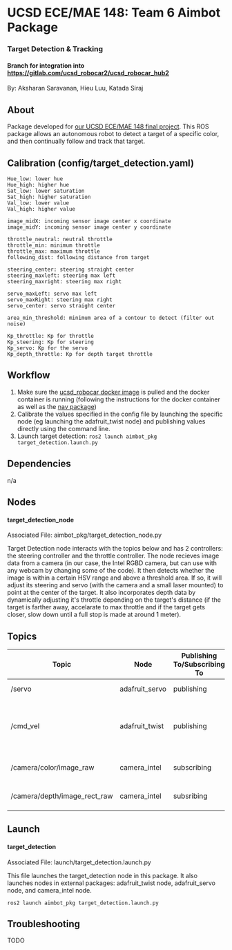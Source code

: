 # UCSD ECE/MAE 148: Team 6 Aimbot Package
### Target Detection & Tracking
#### Branch for integration into https://gitlab.com/ucsd_robocar2/ucsd_robocar_hub2
By: Aksharan Saravanan, Hieu Luu, Katada Siraj

## About

Package developed for [our UCSD ECE/MAE 148 final project](https://guitar.ucsd.edu/maeece148/index.php/2022WinterTeam6). This ROS package allows an autonomous robot to detect a target of a specific color, and then continually follow and track that target.

## Calibration (config/target_detection.yaml)

```
Hue_low: lower hue 
Hue_high: higher hue 
Sat_low: lower saturation 
Sat_high: higher saturation
Val_low: lower value 
Val_high: higher value

image_midX: incoming sensor image center x coordinate
image_midY: incoming sensor image center y coordinate

throttle_neutral: neutral throttle
throttle_min: minimum throttle
throttle_max: maximum throttle
following_dist: following distance from target

steering_center: steering straight center
steering_maxleft: steering max left
steering_maxright: steering max right

servo_maxLeft: servo max left
servo_maxRight: steering max right
servo_center: servo straight center

area_min_threshold: minimum area of a contour to detect (filter out noise)

Kp_throttle: Kp for throttle
Kp_steering: Kp for steering
Kp_servo: Kp for the servo
Kp_depth_throttle: Kp for depth target throttle
```

## Workflow

1. Make sure the [ucsd_robocar docker image](https://hub.docker.com/r/djnighti/ucsd_robocar) is pulled and the docker container is running (following the instructions for the docker container as well as the [nav package](https://gitlab.com/ucsd_robocar2/ucsd_robocar_nav2_pkg))
3. Calibrate the values specified in the config file by launching the specific node (eg launching the adafruit_twist node) and publishing values directly using the command line.
4. Launch target detection: `ros2 launch aimbot_pkg target_detection.launch.py`


## Dependencies

n/a

## Nodes

#### target_detection_node

Associated File: aimbot_pkg/target_detection_node.py

Target Detection node interacts with the topics below and has 2 controllers: the steering controller and the throttle controller. The node recieves image data from a camera (in our case, the Intel RGBD camera, but can use with any webcam by changing some of the code). It then detects whether the image is within a certain HSV range and above a threshold area. If so, it will adjust its steering and servo (with the camera and a small laser mounted) to point at the center of the target. It also incorporates depth data by dynamically adjusting it's throttle depending on the target's distance (if the target is farther away, accelarate to max throttle and if the target gets closer, slow down until a full stop is made at around 1 meter).


## Topics 

| Topic | Node | Publishing To/Subscribing To | Message Type | Info |
| --- | ---- | ---- | ---- | ---- |
| /servo | adafruit_servo | publishing | std_msgs.msg.Float32 | .data for value |
| /cmd_vel | adafruit_twist | publishing | geometry_msgs.msg.Twist | linear.x for throttle, angular.z for steering |
| /camera/color/image_raw | camera_intel | subscribing | sensor_msgs.msg.Image | raw image in RGB |
| /camera/depth/image_rect_raw | camera_intel | subsribing | sensor_msgs.msg.Image | depth image in an array |


## Launch

#### target_detection

Associated File: launch/target_detection.launch.py

This file launches the target_detection node in this package. It also launches nodes in external packages: adafruit_twist node, adafruit_servo node, and camera_intel node.

`ros2 launch aimbot_pkg target_detection.launch.py`




## Troubleshooting

TODO

